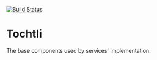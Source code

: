 [![Build Status](https://travis-ci.org/PuzzleFlow/tochtli.svg?branch=master)](https://travis-ci.org/PuzzleFlow/tochtli)

# Tochtli

The base components used by services' implementation.

